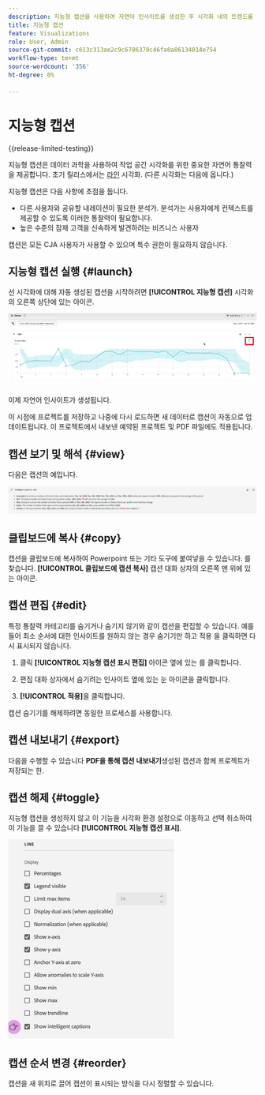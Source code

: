 ```yaml
---
description: 지능형 캡션을 사용하여 자연어 인사이트를 생성한 후 시각화 내의 트렌드를 빠르게 나타낼 수 있습니다.
title: 지능형 캡션
feature: Visualizations
role: User, Admin
source-git-commit: c613c313ae2c9c6786370c46fa0a86134014e754
workflow-type: tm+mt
source-wordcount: '356'
ht-degree: 0%

---
```



# 지능형 캡션

{{release-limited-testing}}

지능형 캡션은 데이터 과학을 사용하여 작업 공간 시각화를 위한 중요한 자연어 통찰력을 제공합니다. 초기 릴리스에서는 [라인](line.md) 시각화. (다른 시각화는 다음에 옵니다.)

지능형 캡션은 다음 사항에 초점을 둡니다.

* 다른 사용자와 공유할 내레이션이 필요한 분석가. 분석가는 사용자에게 컨텍스트를 제공할 수 있도록 이러한 통찰력이 필요합니다.
* 높은 수준의 잠재 고객을 신속하게 발견하려는 비즈니스 사용자

캡션은 모든 CJA 사용자가 사용할 수 있으며 특수 권한이 필요하지 않습니다.

## 지능형 캡션 실행 {#launch}

선 시각화에 대해 자동 생성된 캡션을 시작하려면 **[!UICONTROL 지능형 캡션]** 시각화의 오른쪽 상단에 있는 아이콘.

![지능형 캡션 실행](assets/intell-caps-1.png)

이제 자연어 인사이트가 생성됩니다.

이 시점에 프로젝트를 저장하고 나중에 다시 로드하면 새 데이터로 캡션이 자동으로 업데이트됩니다. 이 프로젝트에서 내보낸 예약된 프로젝트 및 PDF 파일에도 적용됩니다.

## 캡션 보기 및 해석 {#view}

다음은 캡션의 예입니다.

![캡션](assets/captions.png)

## 클립보드에 복사 {#copy}

캡션을 클립보드에 복사하여 Powerpoint 또는 기타 도구에 붙여넣을 수 있습니다. 를 찾습니다. **[!UICONTROL 클립보드에 캡션 복사]** 캡션 대화 상자의 오른쪽 맨 위에 있는 아이콘.

## 캡션 편집 {#edit}

특정 통찰력 카테고리를 숨기거나 숨기지 않기와 같이 캡션을 편집할 수 있습니다. 예를 들어 최소 순서에 대한 인사이트를 원하지 않는 경우 숨기기만 하고 적용 을 클릭하면 다시 표시되지 않습니다.

1. 클릭 **[!UICONTROL 지능형 캡션 표시 편집]** 아이콘 옆에 있는 를 클릭합니다.

1. 편집 대화 상자에서 숨기려는 인사이트 옆에 있는 눈 아이콘을 클릭합니다.

1. **[!UICONTROL 적용]**&#x200B;을 클릭합니다.

캡션 숨기기를 해제하려면 동일한 프로세스를 사용합니다.

## 캡션 내보내기 {#export}

다음을 수행할 수 있습니다 **PDF을 통해 캡션 내보내기**&#x200B;생성된 캡션과 함께 프로젝트가 저장되는 한.

## 캡션 해제 {#toggle}

지능형 캡션을 생성하지 않고 이 기능을 시각화 환경 설정으로 이동하고 선택 취소하여 이 기능을 끌 수 있습니다 **[!UICONTROL 지능형 캡션 표시]**.

![캡션 설정](assets/toggle-captions.png)

## 캡션 순서 변경 {#reorder}

캡션을 새 위치로 끌어 캡션이 표시되는 방식을 다시 정렬할 수 있습니다.